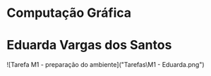 # Computação Gráfica
# Eduarda Vargas dos Santos

![Tarefa M1 - preparação do ambiente]("Tarefas\M1 - Eduarda.png")

